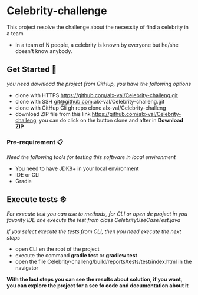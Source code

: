# Celebrity-challenge

This project resolve the challenge about the necessity of find a celebrity in a team
- In a team of N people, a celebrity is known by everyone but he/she doesn't know anybody.

## Get Started 🚀

_you need download the project from GitHup, you have the following options_
- clone with HTTPS https://github.com/alx-val/Celebrity-challeng.git
- clone with SSH git@github.com:alx-val/Celebrity-challeng.git
- clone with GitHup Cli gh repo clone alx-val/Celebrity-challeng
- download ZIP file from this link https://github.com/alx-val/Celebrity-challeng, 
  you can do click on the button clone and after in **Download ZIP**

### Pre-requirement 📋

_Need the following tools for testing this software in local environment_
- You need to have JDK8+ in your local environment
- IDE or CLI
- Gradle

## Execute tests ⚙️

_For execute test you can use to methods, for CLI or open de project in you favority IDE
ane execute the test from class CelebrityUseCaseTest.java_

_If you select execute the tests from CLI, then you need execute the next steps_

- open CLI en the root of the project
- execute the command **gradle test** or **gradlew test**
- open the file Celebrity-challeng/build/reports/tests/test/index.html in the navigator

**With the last steps you can see the results about solution, if you want, you can explore
the project for a see fo code and documentation about it**

